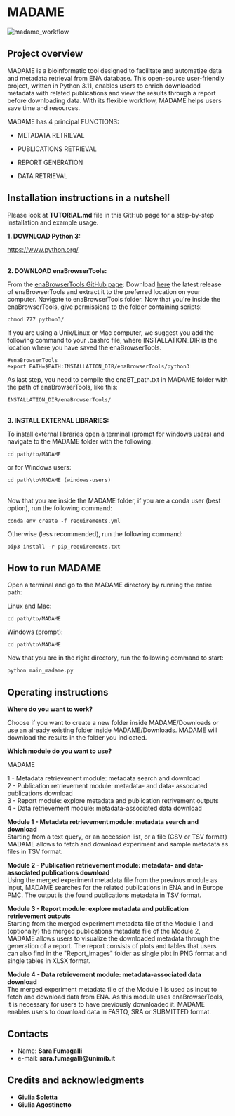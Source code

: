 # MADAME
![madame_workflow](https://github.com/Biome-team/MADAME/assets/130676054/0283f38f-d188-4348-93ea-b98379d4c4b8)

Project overview
----------------
MADAME is a bioinformatic tool designed to facilitate and automatize data and metadata retrieval from ENA database.
This open-source user-friendly project, written in Python 3.11, enables users to enrich downloaded metadata with related publications and view the results through a report before downloading data. With its flexible workflow, MADAME helps users save time and resources.

MADAME has 4 principal FUNCTIONS:

* METADATA RETRIEVAL

* PUBLICATIONS RETRIEVAL

* REPORT GENERATION

* DATA RETRIEVAL

Installation instructions in a nutshell
-------------------------
Please look at __TUTORIAL.md__ file in this GitHub page for a step-by-step installation and example usage.

**1. DOWNLOAD Python 3:**

https://www.python.org/

\
**2. DOWNLOAD enaBrowserTools:**

From the [enaBrowserTools GitHub page](https://github.com/enasequence/enaBrowserTools/tree/master):
Download [here](https://github.com/enasequence/enaBrowserTools/releases/latest) the latest release of enaBrowserTools and extract it to the preferred location on your computer. Navigate to enaBrowserTools folder. Now that you're inside the enaBrowserTools, give permissions to the folder containing scripts:
```
chmod 777 python3/
```
If you are using a Unix/Linux or Mac computer, we suggest you add the following command to your .bashrc file, where INSTALLATION_DIR is the location where you have saved the enaBrowserTools.
```
#enaBrowserTools
export PATH=$PATH:INSTALLATION_DIR/enaBrowserTools/python3
```
As last step, you need to compile the enaBT_path.txt in MADAME folder with the path of enaBrowserTools, like this:
```
INSTALLATION_DIR/enaBrowserTools/
```
\
**3. INSTALL EXTERNAL LIBRARIES:**

To install external libraries open a terminal (prompt for windows users) and navigate to the MADAME folder with the following:
```
cd path/to/MADAME
```
or for Windows users:
```
cd path\to\MADAME (windows-users)
```
\
Now that you are inside the MADAME folder, if you are a conda user (best option), run the following command:
```
conda env create -f requirements.yml
```
Otherwise (less recommended), run the following command:
```
pip3 install -r pip_requirements.txt
```

How to run MADAME
------------------
Open a terminal and go to the MADAME directory by running the entire path:

Linux and Mac:
```
cd path/to/MADAME  
```
Windows (prompt):
```
cd path\to\MADAME
```
Now that you are in the right directory, run the following command to start:
```
python main_madame.py
```
Operating instructions
----------------------

**Where do you want to work?**

Choose if you want to create a new folder inside MADAME/Downloads or use an already existing folder inside MADAME/Downloads. MADAME will download the results in the folder you indicated. 

**Which module do you want to use?**

MADAME

 1 - Metadata retrievement module: metadata search and download \
 2 - Publication retrievement module: metadata- and data- associated publications download \
 3 - Report module: explore metadata and publication retrivement outputs \
 4 - Data retrievement module: metadata-associated data download

**Module 1 - Metadata retrievement module: metadata search and download** \
Starting from a text query, or an accession list, or a file (CSV or TSV format) MADAME allows to fetch and download experiment and sample metadata as files in TSV format.

**Module 2 - Publication retrievement module: metadata- and data- associated publications download** \
Using the merged experiment metadata file from the previous module as input, MADAME searches for the related publications in ENA and in Europe PMC. The output is the found publications metadata in TSV format. 

**Module 3 - Report module: explore metadata and publication retrievement outputs** \
Starting from the merged experiment metadata file of the Module 1 and (optionally) the merged publications metadata file of the Module 2, MADAME allows users to visualize the downloaded metadata through the generation of a report. The report consists of plots and tables that users can also find in the "Report_images" folder as single plot in PNG format and single tables in XLSX format.

**Module 4 - Data retrievement module: metadata-associated data download** \
The merged experiment metadata file of the Module 1 is used as input to fetch and download data from ENA. As this module uses enaBrowserTools, it is necessary for users to have previously downloaded it. MADAME enables users to download data in FASTQ, SRA or SUBMITTED format.

Contacts
-----------------------------------------------------
* Name: __Sara Fumagalli__
* e-mail: __sara.fumagalli@unimib.it__

Credits and acknowledgments
---------------------------
* __Giulia Soletta__
* __Giulia Agostinetto__
